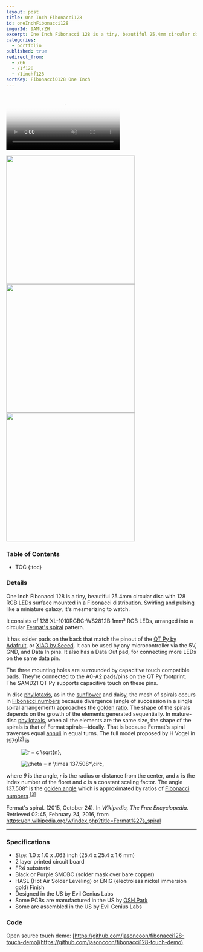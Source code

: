 ```yaml
---
layout: post
title: One Inch Fibonacci128
id: oneInchFibonacci128
imgurId: 9AMlrZH
excerpt: One Inch Fibonacci 128 is a tiny, beautiful 25.4mm circular disc with 128 RGB LEDs surface mounted in a Fibonacci distribution.  Swirling and pulsing like a miniature galaxy, it's mesmerizing to watch.
categories: 
  - portfolio
published: true
redirect_from:
  - /66
  - /1f128
  - /1inchf128
sortKey: Fibonacci0128 One Inch
---
```


<video class="post" poster="//i.imgur.com/XS34sOM.png" preload="auto" autoplay="autoplay" muted="muted" loop="loop">
   <source src="//i.imgur.com/XS34sOM.mp4" type="video/mp4">
</video>

<a href="https://i.imgur.com/hJaM5kV.png" target="_blank"><img src="https://i.imgur.com/hJaM5kV.png" style="width:340px"  /></a>
<a href="https://i.imgur.com/WPtWVOj.png" target="_blank"><img src="https://i.imgur.com/WPtWVOj.png" style="width:340px"  /></a>
<a href="https://i.imgur.com/WVNHbnu.png" target="_blank"><img src="https://i.imgur.com/WVNHbnu.png" style="width:340px"  /></a>

<h3>Table of Contents</h3>

- TOC
{:toc}

### Details

One Inch Fibonacci 128 is a tiny, beautiful 25.4mm circular disc with 128 RGB LEDs surface mounted in a Fibonacci distribution.  Swirling and pulsing like a miniature galaxy, it's mesmerizing to watch.

It consists of 128 XL-1010RGBC-WS2812B 1mm² RGB LEDs, arranged into a circular <a href="https://en.wikipedia.org/wiki/Fermat%27s_spiral">Fermat's spiral</a> pattern.

<!-- <a class="btn btn-success" href="https://www.tindie.com/products/23597">Buy on Tindie</a> -->

It has solder pads on the back that match the pinout of the [QT Py by Adafruit](https://www.adafruit.com/?q=qt+py), or [XIAO by Seeed](https://www.seeedstudio.com/catalogsearch/result/?q=xiao). It can be used by any microcontroller via the 5V, GND, and Data In pins. It also has a Data Out pad, for connecting more LEDs on the same data pin.

The three mounting holes are surrounded by capacitive touch compatible pads. They're connected to the A0-A2 pads/pins on the QT Py footprint. The SAMD21 QT Py supports capacitive touch on these pins.

<p>In disc <a href="https://en.wikipedia.org/wiki/Phyllotaxis" title="Phyllotaxis">phyllotaxis</a>, as in the <a href="https://en.wikipedia.org/wiki/Sunflower" title="Sunflower" class="mw-redirect">sunflower</a> and daisy, the mesh of spirals occurs in <a href="https://en.wikipedia.org/wiki/Fibonacci_number" title="Fibonacci number">Fibonacci numbers</a> because divergence (angle of succession in a single spiral arrangement) approaches the <a href="https://en.wikipedia.org/wiki/Golden_ratio" title="Golden ratio">golden ratio</a>. The shape of the spirals depends on the growth of the elements generated sequentially. In mature-disc <a href="https://en.wikipedia.org/wiki/Phyllotaxis" title="Phyllotaxis">phyllotaxis</a>, when all the elements are the same size, the shape of the spirals is that of Fermat spirals—ideally. That is because Fermat's spiral traverses equal <a href="https://en.wikipedia.org/wiki/Annulus_(mathematics)" title="Annulus (mathematics)">annuli</a> in equal turns. The full model proposed by H Vogel in 1979<sup id="cite_ref-2" class="reference"><a href="https://en.wikipedia.org/wiki/Fermat%27s_spiral#cite_note-2"><span>[</span>2<span>]</span></a></sup> is</p>
<dl>
<dd><img class="mwe-math-fallback-image-inline tex" alt="r = c \sqrt{n}," src="https://upload.wikimedia.org/math/7/8/1/7819d3be1d513629c44d336b5974553d.png" /></dd>
</dl>
<dl>
<dd><img class="mwe-math-fallback-image-inline tex" alt="\theta = n \times 137.508^\circ," src="https://upload.wikimedia.org/math/e/6/8/e6814eb420c2d2ea10a2fcba5e0cdc9d.png" /></dd>
</dl>
<p>where <i>θ</i> is the angle, <i>r</i> is the radius or distance from the center, and <i>n</i> is the index number of the floret and <i>c</i> is a constant scaling factor. The angle 137.508° is the <a href="https://en.wikipedia.org/wiki/Golden_angle" title="Golden angle">golden angle</a> which is approximated by ratios of <a href="https://en.wikipedia.org/wiki/Fibonacci_number" title="Fibonacci number">Fibonacci numbers</a>.<sup id="cite_ref-3" class="reference"><a href="https://en.wikipedia.org/wiki/Fermat%27s_spiral#cite_note-3"><span>[</span>3<span>]</span></a></sup></p>

<p>Fermat's spiral. (2015, October 24).  In <i>Wikipedia, The Free Encyclopedia</i>. Retrieved 02:45, February 24, 2016, from <a class="external free" href="https://en.wikipedia.org/w/index.php?title=Fermat%27s_spiral">https://en.wikipedia.org/w/index.php?title=Fermat%27s_spiral</a>
</p>

---

### Specifications

- Size: 1.0 x 1.0 x .063 inch (25.4 x 25.4 x 1.6 mm)
- 2 layer printed circuit board
- FR4 substrate
- Black or Purple SMOBC (solder mask over bare copper)
- HASL (Hot Air Solder Leveling) or ENIG (electroless nickel immersion gold) Finish
- Designed in the US by Evil Genius Labs
- Some PCBs are manufactured in the US by [OSH Park](https://oshpark.com)
- Some are assembled in the US by Evil Genius Labs

### Code

Open source touch demo: [https://github.com/jasoncoon/fibonacci128-touch-demo](https://github.com/jasoncoon/fibonacci128-touch-demo)
